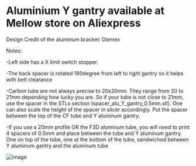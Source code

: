 # Aluminium Y gantry available at Mellow store on Aliexpress

Design Credit of the aluminum bracket: Diemex

Notes:

-Left side has a X limit switch stopper.

-The back spacer is rotated 180degree from left to right gantry so it helps with belt clearance

-Carbon tube are not always precise to 20x20mm. They range from 20 to 21mm depending how lucky you are. So if your tube is not close to 21mm, use the spacer in the STLs section (spacer_alu_Y_gantry_0.5mm.stl). One can also scale the height of the spacer in slicer accordingly. Put the spacer between the top of the CF tube and Y aluminum gantry.

-If you use a 20mm profile OR the F3D aluminum tube, you will need to print 4 spacers of 0.5mm and place between the tube and Y aluminum gantry. One on top of the tube, one at the bottom of the tube, sandwiched between Y aluminum gantry and the aluminum tube

![image](https://user-images.githubusercontent.com/93674339/195415946-fb9658c0-8d48-45ed-8b9a-9f670e1eff2e.png)

